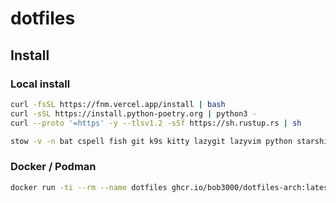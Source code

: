 # dotfiles

## Install

### Local install

```sh
curl -fsSL https://fnm.vercel.app/install | bash
curl -sSL https://install.python-poetry.org | python3 -
curl --proto '=https' -y --tlsv1.2 -sSf https://sh.rustup.rs | sh

stow -v -n bat cspell fish git k9s kitty lazygit lazyvim python starship tmux wezterm zsh
```

### Docker / Podman

```sh
docker run -ti --rm --name dotfiles ghcr.io/bob3000/dotfiles-arch:latest
```
